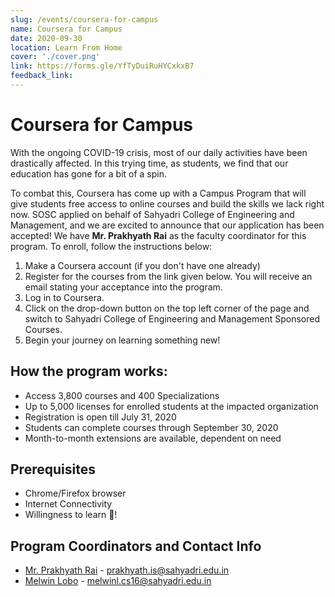 ```yaml
---
slug: /events/coursera-for-campus
name: Coursera for Campus
date: 2020-09-30
location: Learn From Home
cover: './cover.png'
link: https://forms.gle/YfTyDuiRuHYCxkxB7
feedback_link:
---
```


# Coursera for Campus

With the ongoing COVID-19 crisis, most of our daily activities have been drastically affected. In this trying time, as students, we find that our education has gone for a bit of a spin.

To combat this, Coursera has come up with a Campus Program that will give students free access to online courses and build the skills we lack right now. SOSC applied on behalf of Sahyadri College of Engineering and Management, and we are excited to announce that our application has been accepted! We have **Mr. Prakhyath Rai** as the faculty coordinator for this program. To enroll, follow the instructions below:

1. Make a Coursera account (if you don't have one already)
2. Register for the courses from the link given below. You will receive an email stating your acceptance into the program.
3. Log in to Coursera.
4. Click on the drop-down button on the top left corner of the page and switch to Sahyadri College of Engineering and Management Sponsored Courses.
5. Begin your journey on learning something new!

## How the program works:

- Access 3,800 courses and 400 Specializations
- Up to 5,000 licenses for enrolled students at the impacted organization
- Registration is open till July 31, 2020
- Students can complete courses through September 30, 2020
- Month-to-month extensions are available, dependent on need

## Prerequisites

- Chrome/Firefox browser
- Internet Connectivity
- Willingness to learn 💚!

## Program Coordinators and Contact Info

- [Mr. Prakhyath Rai](https://www.sahyadri.edu.in/Department/profile/194) - prakhyath.is@sahyadri.edu.in
- [Melwin Lobo](https://github.com/melwinlobo18) - melwinl.cs16@sahyadri.edu.in
